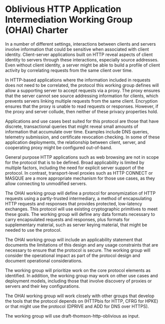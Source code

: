 # Oblivious HTTP Application Intermediation Working Group (OHAI) Charter

In a number of different settings, interactions between clients and servers
involve information that could be sensitive when associated with client
identity.  Client-server applications built on HTTP reveal aspects of client
identity to servers through these interactions, especially source addresses.
Even without client identity, a server might be able to build a profile of
client activity by correlating requests from the same client over time.

In HTTP-based applications where the information included in requests does not
need to be correlated, the protocol this working group defines will allow a
supporting server to accept requests via a proxy.  The proxy ensures that the
server cannot see source addressing information for clients, which prevents
servers linking multiple requests from the same client.  Encryption ensures that
the proxy is unable to read requests or responses.  However, if the proxy and
server collude, then neither of these privacy properties hold.

Applications and use cases best suited for this protocol are those that have
discrete, transactional queries that might reveal small amounts of information
that accumulate over time.  Examples include DNS queries, telemetry submission,
and certificate revocation checking. In some of these application deployments,
the relationship between client, server, and cooperating proxy might be
configured out-of-band.

General purpose HTTP applications such as web browsing are not in scope for the
protocol that is to be defined. Broad applicability is limited by multiple
factors, including the need for explicit server support of the protocol. In
contrast, transport-level proxies such as HTTP CONNECT or MASQUE are a more
appropriate mechanism for those use cases, as they allow connecting to
unmodified servers.

The OHAI working group will define a protocol for anonymization of HTTP requests
using a partly-trusted intermediary, a method of encapsulating HTTP requests and
responses that provides protected, low-latency exchanges.  This protocol will
use existing cryptographic primitives to meet these goals.  The working group
will define any data formats necessary to carry encapsulated requests and
responses, plus formats for supplementary material, such as server keying
material, that might be needed to use the protocol.

The OHAI working group will include an applicability statement that documents
the limitations of this design and any usage constraints that are necessary to
ensure that the protocol is secure.  The working group will consider the
operational impact as part of the protocol design and document operational
considerations.

The working group will prioritize work on the core protocol elements as
identified.  In addition, the working group may work on other use cases and
deployment models, including those that involve discovery of proxies or servers
and their key configurations.

The OHAI working group will work closely with other groups that develop the
tools that the protocol depends on (HTTPbis for HTTP, CFRG for HPKE) or that
might use the protocol (DPRIVE and ADD for DNS over HTTPS).

The working group will use draft-thomson-http-oblivious as input.
